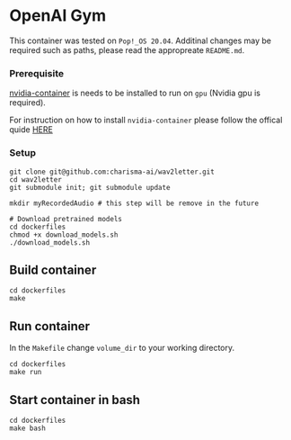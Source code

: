 # OpenAI Gym

This container was tested on `Pop!_OS 20.04`.
Additinal changes may be required such as paths, please read the appropreate `README.md`.

### Prerequisite

[nvidia-container](https://github.com/NVIDIA/nvidia-docker) is needs to be installed to run on `gpu` (Nvidia gpu is required).

For instruction on how to install `nvidia-container` please follow the offical quide [HERE](https://docs.nvidia.com/datacenter/cloud-native/container-toolkit/install-guide.html)


### Setup
```
git clone git@github.com:charisma-ai/wav2letter.git
cd wav2letter
git submodule init; git submodule update

mkdir myRecordedAudio # this step will be remove in the future

# Download pretrained models
cd dockerfiles
chmod +x download_models.sh
./download_models.sh
```

## Build container
```
cd dockerfiles
make
```

## Run container
In the `Makefile` change `volume_dir` to your working directory.
```
cd dockerfiles
make run
```

## Start container in bash
```
cd dockerfiles
make bash
```